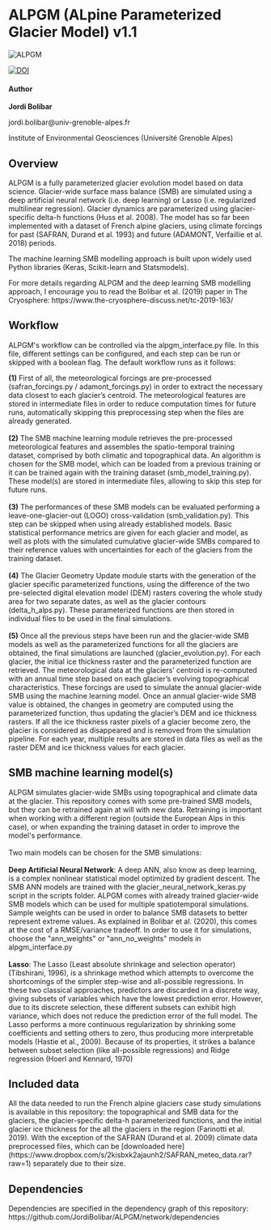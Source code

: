 # ALPGM (ALpine Parameterized Glacier Model) v1.1

![ALPGM](https://www.dropbox.com/s/8zycrf67lloppr5/algpm_logo2.png?raw=1)

[![DOI](https://zenodo.org/badge/195388796.svg)](https://zenodo.org/badge/latestdoi/195388796)

#### Author 
<p><b>Jordi Bolíbar</b></p>
<p>jordi.bolibar@univ-grenoble-alpes.fr</p>
<p>Institute of Environmental Geosciences (Université Grenoble Alpes)</p>

## Overview
<p>
    ALPGM is a fully parameterized glacier evolution model based on data science. Glacier-wide surface mass balance (SMB) are simulated using a deep artificial neural network (i.e. deep learning) or Lasso (i.e. regularized multilinear regression). 
    Glacier dynamics are parameterized using glacier-specific delta-h functions (Huss et al. 2008). The model has so far been implemented with a dataset of French alpine glaciers, using climate forcings
    for past (SAFRAN, Durand et al. 1993) and future (ADAMONT, Verfaillie et al. 2018) periods.
</p>

<p>
    The machine learning SMB modelling approach is built upon widely used Python libraries (Keras, Scikit-learn and Statsmodels). 
</p>

<p>
    For more details regarding ALPGM and the deep learning SMB modelling approach, I encourage you to read the Bolibar et al. (2019) paper in The Cryosphere: https://www.the-cryosphere-discuss.net/tc-2019-163/

## Workflow
<p>
    ALPGM's workflow can be controlled via the alpgm_interface.py file. In this file, different settings can be configured, and each step can be run or skipped with a boolean flag. 
    The default workflow runs as it follows:
</p>

<p>
    <b>(1)</b> First of all, the meteorological forcings are pre-processed (safran_forcings.py / adamont_forcings.py) in order to extract the necessary data closest to each glacier’s centroid. The meteorological features are stored in intermediate files in order 
    to reduce computation times for future runs, automatically skipping  this preprocessing step when the files are already generated. 
    <br><br>
    <b>(2)</b> The SMB machine learning module retrieves the pre-processed meteorological features and assembles the spatio-temporal training dataset, comprised by both climatic and topographical data. An algorithm is 
    chosen for the SMB model, which can be loaded from a previous training or it can be trained again with the training dataset (smb_model_training.py). These model(s) are stored in intermediate files, allowing to skip this step for future runs.
    <br><br>
    <b>(3)</b> The performances of these SMB models can be evaluated performing a leave-one-glacier-out (LOGO) cross-validation (smb_validation.py). This step can be skipped when using already established models. Basic statistical performance 
    metrics are given for each glacier and model, as well as plots with the simulated cumulative glacier-wide SMBs compared to their reference values with uncertainties for each of the glaciers from the training dataset.
    <br><br>
    <b>(4)</b> The Glacier Geometry Update module starts with the generation of the glacier specific parameterized functions, using the difference of the two pre-selected digital elevation model (DEM) rasters covering the 
    whole study area for two separate dates, as well as the glacier contours (delta_h_alps.py). These parameterized functions are then stored in individual files to be used in the final simulations.
    <br><br>
    <b>(5)</b> Once all the previous steps have been run and the glacier-wide SMB models as well as the parameterized functions for all the glaciers are obtained, the final simulations are launched (glacier_evolution.py). 
    For each glacier, the initial ice thickness raster and the parameterized function are retrieved. The meteorological data at the glaciers’ centroid is re-computed with an annual time step based on each glacier’s evolving topographical 
    characteristics. These forcings are used to simulate the annual glacier-wide SMB using the machine learning model. Once an annual glacier-wide SMB value is obtained, the changes in geometry are computed using the 
    parameterized function, thus updating the glacier’s DEM and ice thickness rasters. If all the ice thickness raster pixels of a glacier become zero, the glacier is considered as disappeared and is removed from the 
    simulation pipeline. For each year, multiple results are stored in data files as well as the raster DEM and ice thickness values for each glacier.
</p>

## SMB machine learning model(s)

<p>
    ALPGM simulates glacier-wide SMBs using topographical and climate data at the glacier. This repository comes with some pre-trained SMB models, but they can be retrained again at will with new data. 
    Retraining is important when working with a different region (outside the European Alps in this case), or when expanding the training dataset in order to improve the model's performance.
    <br><br>
    Two main models can be chosen for the SMB simulations:
    <br><br>
    <b>Deep Artificial Neural Network</b>: A deep ANN, also know as deep learning, is a complex nonlinear statistical model optimized by gradient descent. The SMB ANN models are trained with the glacier_neural_network_keras.py script in the scripts folder. ALPGM comes with already trained glacier-wide SMB models which can be used for multiple spatiotemporal simulations. Sample weights can be used in order to balance SMB datasets to better represent extreme values. As explained in Bolibar et al. (2020), this comes at the cost of a RMSE/variance tradeoff. In order to use it for simulations, choose the "ann_weights" or "ann_no_weights" models in alpgm_interface.py
    <br><br>
    <b>Lasso</b>: The Lasso (Least absolute shrinkage and selection operator) (Tibshirani, 1996), is a shrinkage method which attempts to overcome the shortcomings of the simpler step-wise and all-possible regressions. 
	In these two classical approaches, predictors are discarded in a discrete way, giving subsets of variables which have the lowest prediction error. However, due to its discrete selection, these different subsets can exhibit high variance, 
	which does not reduce the prediction error of the full model. The Lasso performs a more continuous regularization by shrinking some coefficients and setting others to zero, thus producing more interpretable models (Hastie et al., 2009). 
	Because of its properties, it strikes a balance between subset selection (like all-possible regressions) and Ridge regression (Hoerl and Kennard, 1970)
</p>

## Included data
<p>
    All the data needed to run the French alpine glaciers case study simulations is available in this repository: the topographical and SMB data for the glaciers,
	the glacier-specific delta-h parameterized functions, and the initial glacier ice thickness for the all the glaciers in the region (Farinotti et al. 2019). 
	With the exception of the SAFRAN (Durand et al. 2009) climate data preprocessed files, which can be [downloaded here](https://www.dropbox.com/s/2kisbxk2ajaunh2/SAFRAN_meteo_data.rar?raw=1) separately due to their size.
	
</p>

## Dependencies
<p>
	Dependencies are specified in the dependency graph of this repository: https://github.com/JordiBolibar/ALPGM/network/dependencies
